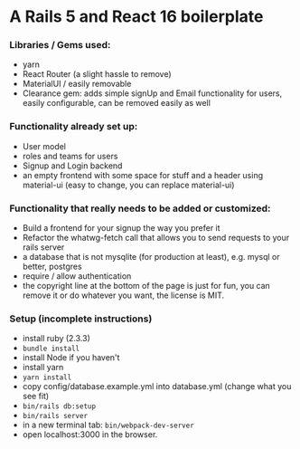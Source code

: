 # A Rails 5 and React 16 boilerplate

### Libraries / Gems used:
- yarn
- React Router (a slight hassle to remove)
- MaterialUI / easily removable
- Clearance gem: adds simple signUp and Email functionality for users, easily configurable, can be removed easily as well

### Functionality already set up:
- User model
- roles and teams for users
- Signup and Login backend
- an empty frontend with some space for stuff and a header using material-ui (easy to change, you can replace material-ui)

### Functionality that really needs to be added or customized:
- Build a frontend for your signup the way you prefer it
- Refactor the whatwg-fetch call that allows you to send requests to your rails server
- a database that is not mysqlite (for production at least), e.g. mysql or better, postgres
- require / allow authentication
- the copyright line at the bottom of the page is just for fun, you can remove it or do whatever you want, the license is MIT.

### Setup (incomplete instructions)
- install ruby (2.3.3)
- `bundle install`
- install Node if you haven't
- install yarn
- `yarn install`
- copy config/database.example.yml into database.yml (change what you see fit)
- `bin/rails db:setup`
- `bin/rails server`
- in a new terminal tab: `bin/webpack-dev-server`
- open localhost:3000 in the browser.
